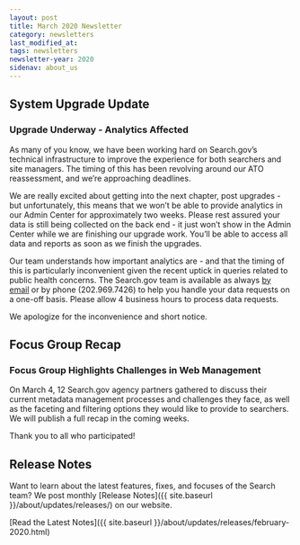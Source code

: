 ```yaml
---
layout: post
title: March 2020 Newsletter
category: newsletters
last_modified_at: 
tags: newsletters
newsletter-year: 2020
sidenav: about_us
---
```

## System Upgrade Update

### Upgrade Underway - Analytics Affected

As many of you know, we have been working hard on Search.gov’s technical infrastructure to improve the experience for both searchers and site managers. The timing of this has been revolving around our ATO reassessment, and we’re approaching deadlines.

We are really excited about getting into the next chapter, post upgrades - but unfortunately, this means that we won’t be able to provide analytics in our Admin Center for approximately two weeks. Please rest assured your data is still being collected on the back end - it just won’t show in the Admin Center while we are finishing our upgrade work. You’ll be able to access all data and reports as soon as we finish the upgrades.

Our team understands how important analytics are - and that the timing of this is particularly inconvenient given the recent uptick in queries related to public health concerns. The Search.gov team is available as always <a href="mailto:search@gsa.gov">by email</a> or by phone (202.969.7426) to help you handle your data requests on a one-off basis. Please allow 4 business hours to process data requests.

We apologize for the inconvenience and short notice.

## Focus Group Recap
### Focus Group Highlights Challenges in Web Management
On March 4, 12 Search.gov agency partners gathered to discuss their current metadata management processes and challenges they face, as well as the faceting and filtering options they would like to provide to searchers. We will publish a full recap in the coming weeks.

Thank you to all who participated!

## Release Notes

Want to learn about the latest features, fixes, and focuses of the Search team? We post monthly [Release Notes]({{ site.baseurl }}/about/updates/releases/) on our website.

[Read the Latest Notes]({{ site.baseurl }}/about/updates/releases/february-2020.html)